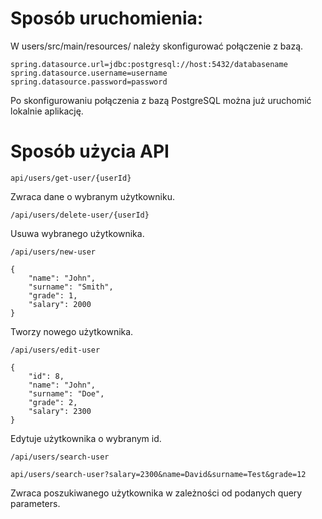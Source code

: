 # Sposób uruchomienia:
W users/src/main/resources/ należy skonfigurować połączenie z bazą. 
```
spring.datasource.url=jdbc:postgresql://host:5432/databasename
spring.datasource.username=username
spring.datasource.password=password
```

Po skonfigurowaniu połączenia z bazą PostgreSQL można już uruchomić lokalnie aplikację. 

# Sposób użycia API 
```
api/users/get-user/{userId}
```
Zwraca dane o wybranym użytkowniku.

```
/api/users/delete-user/{userId}
```
Usuwa wybranego użytkownika.

```
/api/users/new-user
```
```
{
	"name": "John",
	"surname": "Smith",
	"grade": 1,
	"salary": 2000
}
```
Tworzy nowego użytkownika.
```
/api/users/edit-user
```
```
{
	"id": 8,
	"name": "John",
	"surname": "Doe",
	"grade": 2,
	"salary": 2300
}
```
Edytuje użytkownika o wybranym id.

```
/api/users/search-user
```
```
api/users/search-user?salary=2300&name=David&surname=Test&grade=12
```
Zwraca poszukiwanego użytkownika w zależności od podanych query parameters.

